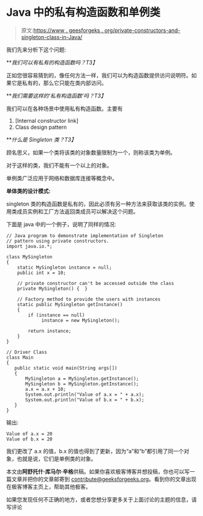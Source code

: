 # Java 中的私有构造函数和单例类

> 原文:[https://www . geesforgeks . org/private-constructors-and-singleton-class-in-Java/](https://www.geeksforgeeks.org/private-constructors-and-singleton-classes-in-java/)

我们先来分析下这个问题:

***我们可以有私有的构造函数吗？*T3】**

正如您很容易猜到的，像任何方法一样，我们可以为构造函数提供访问说明符。如果它是私有的，那么它只能在类内部访问。

***我们需要这样的‘私有构造函数’吗？*T3】**

我们可以在各种场景中使用私有构造函数。主要有

1.  [Internal constructor link]
2.  Class design pattern

***什么是 Singleton 类？*T3】**

顾名思义，如果一个类将该类的对象数量限制为一个，则称该类为单例。

对于这样的类，我们不能有一个以上的对象。

单例类广泛应用于网络和数据库连接等概念中。

**单体类的设计模式:**

singleton 类的构造函数是私有的，因此必须有另一种方法来获取该类的实例。使用类成员实例和工厂方法返回类成员可以解决这个问题。

下面是 java 中的一个例子，说明了同样的情况:

```
// Java program to demonstrate implementation of Singleton 
// pattern using private constructors.
import java.io.*;

class MySingleton
{
    static MySingleton instance = null;
    public int x = 10;

    // private constructor can't be accessed outside the class
    private MySingleton() {  }

    // Factory method to provide the users with instances
    static public MySingleton getInstance()
    {
        if (instance == null)        
             instance = new MySingleton();

        return instance;
    } 
}

// Driver Class
class Main
{
   public static void main(String args[])    
   {
       MySingleton a = MySingleton.getInstance();
       MySingleton b = MySingleton.getInstance();
       a.x = a.x + 10;
       System.out.println("Value of a.x = " + a.x);
       System.out.println("Value of b.x = " + b.x);
   }    
}
```

输出:

```
Value of a.x = 20
Value of b.x = 20
```

我们更改了 a.x 的值，b.x 的值也得到了更新，因为“a”和“b”都引用了同一个对象，也就是说，它们是单例类的对象。

本文由**阿舒托什·库马尔·辛格**供稿。如果你喜欢极客博客并想投稿，你也可以写一篇文章并把你的文章邮寄到 contribute@geeksforgeeks.org。看到你的文章出现在极客博客主页上，帮助其他极客。

如果您发现任何不正确的地方，或者您想分享更多关于上面讨论的主题的信息，请写评论